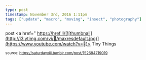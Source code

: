 ```yaml
---
type: post
timestamp: November 3rd, 2016 1:11pm
tags: ["update", "macro", "moving", "insect", "photography"]
---
```

post
<a href=" https://href.li/[![thumbnail](http://i3.ytimg.com/vi//maxresdefault.jpg)](https://www.youtube.com/watch?v=)>
                        Tiny Things                    </a>
                
                
                
                                
<small>source: https://saturdayxiii.tumblr.com/post/152694719019</small>